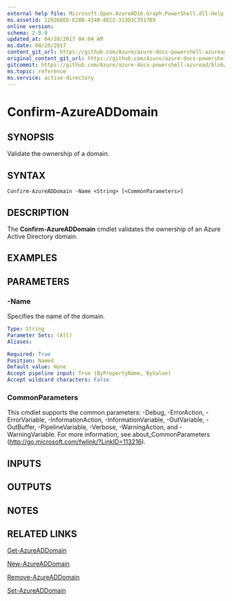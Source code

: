 ```yaml
---
external help file: Microsoft.Open.AzureAD16.Graph.PowerShell.dll-Help.xml
ms.assetid: 120268ED-E28B-434B-8EC2-313D3C3517B9
online version:
schema: 2.0.0
updated_at: 04/20/2017 04:04 AM
ms.date: 04/20/2017
content_git_url: https://github.com/Azure/azure-docs-powershell-azuread/blob/VinceSmith-patch-6/Azure%20AD%20Cmdlets/AzureAD/v2/Confirm-AzureADDomain.md
original_content_git_url: https://github.com/Azure/azure-docs-powershell-azuread/blob/VinceSmith-patch-6/Azure%20AD%20Cmdlets/AzureAD/v2/Confirm-AzureADDomain.md
gitcommit: https://github.com/Azure/azure-docs-powershell-azuread/blob/abfb2c522d49d9dc91d64da7a6f7c105be1fd780
ms.topic: reference
ms.service: active-directory
---
```


# Confirm-AzureADDomain

## SYNOPSIS
Validate the ownership of a domain.

## SYNTAX

```
Confirm-AzureADDomain -Name <String> [<CommonParameters>]
```

## DESCRIPTION
The **Confirm-AzureADDomain** cmdlet validates the ownership of an Azure Active Directory domain.

## EXAMPLES

## PARAMETERS

### -Name
Specifies the name of the domain.
```yaml
Type: String
Parameter Sets: (All)
Aliases: 

Required: True
Position: Named
Default value: None
Accept pipeline input: True (ByPropertyName, ByValue)
Accept wildcard characters: False
```

### CommonParameters
This cmdlet supports the common parameters: -Debug, -ErrorAction, -ErrorVariable, -InformationAction, -InformationVariable, -OutVariable, -OutBuffer, -PipelineVariable, -Verbose, -WarningAction, and -WarningVariable. For more information, see about_CommonParameters (http://go.microsoft.com/fwlink/?LinkID=113216).

## INPUTS

## OUTPUTS

## NOTES

## RELATED LINKS

[Get-AzureADDomain](./Get-AzureADDomain.md)

[New-AzureADDomain](./New-AzureADDomain.md)

[Remove-AzureADDomain](./Remove-AzureADDomain.md)

[Set-AzureADDomain](./Set-AzureADDomain.md)


